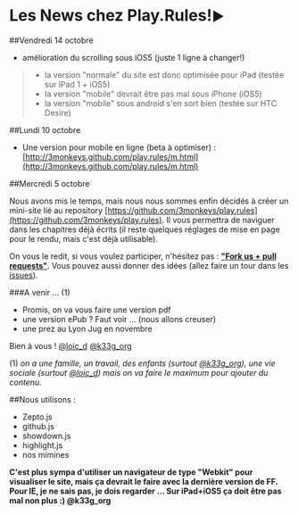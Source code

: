 <div class="bigHighlight">
<h1>Les News chez <strong>Play.Rules!</strong><small>►</small></h1>
</div>

##Vendredi 14 octobre

- amélioration du scrolling sous iOS5 (juste 1 ligne à changer!)
 >- la version "normale" du site est donc optimisée pour iPad (testée sur iPad 1 + iOS5)
 >- la version "mobile" devrait être pas mal sous iPhone (iOS5)
 >- la version "mobile" sous android s'en sort bien (testée sur HTC Desire)

##Lundi 10 octobre

- Une version pour mobile en ligne (beta à optimiser) : [http://3monkeys.github.com/play.rules/m.html](http://3monkeys.github.com/play.rules/m.html)

##Mercredi 5 octobre

Nous avons mis le temps, mais nous nous sommes enfin décidés à créer un mini-site lié au repository [https://github.com/3monkeys/play.rules](https://github.com/3monkeys/play.rules). Il vous permettra de naviguer dans les chapitres déjà écrits (il reste quelques réglages de mise en page pour le rendu, mais c'est déjà utilisable).

On vous le redit, si vous voulez participer, n'hésitez pas : [**"Fork us + pull requests"**](https://github.com/3monkeys/play.rules/fork). Vous pouvez aussi donner des idées (allez faire un tour dans les [issues](https://github.com/3monkeys/play.rules/issues)).

###A venir ... (1)

- Promis, on va vous faire une version pdf
- une version ePub ? Faut voir ... (nous allons creuser)
- une prez au Lyon Jug en novembre


Bien à vous ! [@loic_d](http://twitter.com/#!/loic_d) [@k33g_org](http://twitter.com/#!/k33g_org)

(1) *on a une famille, un travail, des enfants (surtout [@k33g_org](http://twitter.com/#!/k33g_org)), une vie sociale (surtout [@loic_d](http://twitter.com/#!/loic_d)) mais on va faire le maximum pour ajouter du contenu.*

##Nous utilisons :

- Zepto.js
- github.js
- showdown.js
- highlight.js
- nos mimines

**C'est plus sympa d'utiliser un navigateur de type "Webkit" pour visualiser le site, mais ça devrait le faire avec la dernière version de FF. Pour IE, je ne sais pas, je dois regarder ... Sur iPad+iOS5 ça doit être pas mal non plus :) @k33g_org**